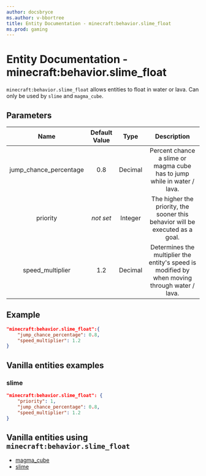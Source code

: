 ```yaml
---
author: docsbryce
ms.author: v-bbortree
title: Entity Documentation - minecraft:behavior.slime_float
ms.prod: gaming
---
```


# Entity Documentation - minecraft:behavior.slime_float

`minecraft:behavior.slime_float` allows entities to float in water or lava. Can only be used by `slime` and `magma_cube`.

## Parameters

| Name| Default Value| Type| Description |
|:-----------:|:-----------:|:-----------:|:-----------:|
| jump_chance_percentage| 0.8| Decimal| Percent chance a slime or magma cube has to jump while in water / lava. |
|priority|*not set*|Integer|The higher the priority, the sooner this behavior will be executed as a goal.|
| speed_multiplier| 1.2| Decimal| Determines the multiplier the entity's speed is modified by when moving through water / lava. |

## Example

```json
"minecraft:behavior.slime_float":{
    "jump_chance_percentage": 0.8,
    "speed_multiplier": 1.2
}
```

## Vanilla entities examples

### slime

```json
"minecraft:behavior.slime_float": {
    "priority": 1,
    "jump_chance_percentage": 0.8,
    "speed_multiplier": 1.2
}
```

## Vanilla entities using `minecraft:behavior.slime_float`

- [magma_cube](../../../../Source/VanillaBehaviorPack_Snippets/entities/magma_cube.md)
- [slime](../../../../Source/VanillaBehaviorPack_Snippets/entities/slime.md)
